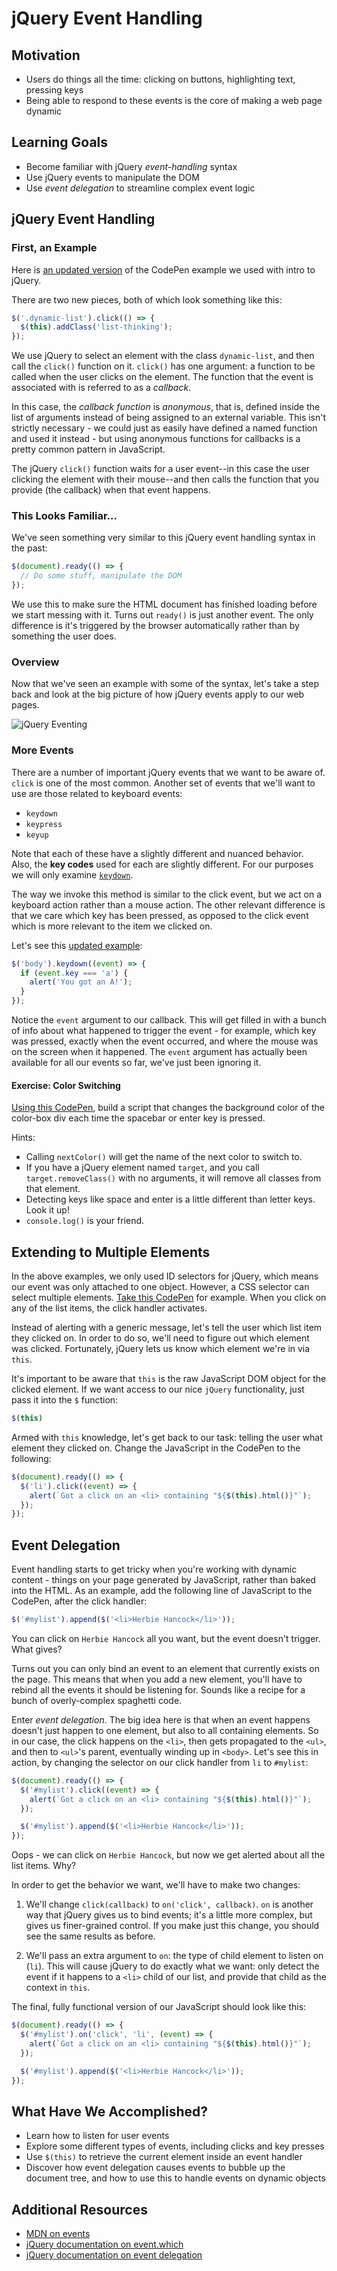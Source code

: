# jQuery Event Handling

## Motivation
- Users do things all the time: clicking on buttons, highlighting text, pressing keys
- Being able to respond to these events is the core of making a web page dynamic

## Learning Goals
- Become familiar with jQuery _event-handling_ syntax
- Use jQuery events to manipulate the DOM
- Use _event delegation_ to streamline complex event logic

## jQuery Event Handling
### First, an Example
Here is [an updated version](http://codepen.io/kariabancroft/pen/gLaBve) of the CodePen example we used with intro to jQuery.

There are two new pieces, both of which look something like this:

```javascript
$('.dynamic-list').click(() => {
  $(this).addClass('list-thinking');
});
```

We use jQuery to select an element with the class `dynamic-list`, and then call the `click()` function on it. `click()` has one argument: a function to be called when the user clicks on the element. The function that the event is associated with is referred to as a _callback_.

In this case, the _callback function_ is _anonymous_, that is, defined inside the list of arguments instead of being assigned to an external variable. This isn't strictly necessary - we could just as easily have defined a named function and used it instead - but using anonymous functions for callbacks is a pretty common pattern in JavaScript.

The jQuery `click()` function waits for a user event--in this case the user clicking the element with their mouse--and then calls the function that you provide (the callback) when that event happens.

### This Looks Familiar...
We've seen something very similar to this jQuery event handling syntax in the past:

```javascript
$(document).ready(() => {
  // Do some stuff, manipulate the DOM
});
```

We use this to make sure the HTML document has finished loading before we start messing with it. Turns out `ready()` is just another event. The only difference is it's triggered by the browser automatically rather than by something the user does.


### Overview
Now that we've seen an example with some of the syntax, let's take a step back and look at the big picture of how jQuery events apply to our web pages.

<!-- Diagram located: https://drive.google.com/a/adadevelopersacademy.org/file/d/0B6Pq6XZ1hzv1eXVScm5uTlE5U1U/view?usp=sharing -->
![jQuery Eventing](images/jquery-eventing.png)


### More Events
There are a number of important jQuery events that we want to be aware of. `click` is one of the most common. Another set of events that we'll want to use are those related to keyboard events:
- `keydown`
- `keypress`
- `keyup`

Note that each of these have a slightly different and nuanced behavior. Also, the __key codes__ used for each are slightly different. For our purposes we will only examine [`keydown`](https://api.jquery.com/keydown/).

The way we invoke this method is similar to the click event, but we act on a keyboard action rather than a mouse action. The other relevant difference is that we care which key has been pressed, as opposed to the click event which is more relevant to the item we clicked on.

Let's see this [updated example](http://codepen.io/kariabancroft/pen/woKYRR):

```javascript
$('body').keydown((event) => {
  if (event.key === 'a') {
    alert('You got an A!');
  }
});
```

Notice the `event` argument to our callback. This will get filled in with a bunch of info about what happened to trigger the event - for example, which key was pressed, exactly when the event occurred, and where the mouse was on the screen when it happened. The `event` argument has actually been available for all our events so far, we've just been ignoring it.

#### Exercise: Color Switching
[Using this CodePen](http://codepen.io/droberts-ada/pen/pNRbJd), build a script that changes the background color of the color-box div each time the spacebar or enter key is pressed.

Hints:
- Calling `nextColor()` will get the name of the next color to switch to.
- If you have a jQuery element named `target`, and you call `target.removeClass()` with no arguments, it will remove all classes from that element.
- Detecting keys like space and enter is a little different than letter keys. Look it up!
- `console.log()` is your friend.

## Extending to Multiple Elements
In the above examples, we only used ID selectors for jQuery, which means our event was only attached to one object. However, a CSS selector can select multiple elements. [Take this CodePen](http://codepen.io/droberts-ada/pen/jVygpR?editors=1010) for example. When you click on any of the list items, the click handler activates.

Instead of alerting with a generic message, let's tell the user which list item they clicked on. In order to do so, we'll need to figure out which element was clicked. Fortunately, jQuery lets us know which element we're in via `this`.

It's important to be aware that `this` is the raw JavaScript DOM object for the clicked element. If we want access to our nice `jQuery` functionality, just pass it into the `$` function:

```javascript
$(this)
```

Armed with `this` knowledge, let's get back to our task: telling the user what element they clicked on. Change the JavaScript in the CodePen to the following:

```javascript
$(document).ready(() => {
  $('li').click((event) => {
    alert(`Got a click on an <li> containing "${$(this).html()}"`);
  });
});
```

## Event Delegation
Event handling starts to get tricky when you're working with dynamic content - things on your page generated by JavaScript, rather than baked into the HTML. As an example, add the following line of JavaScript to the CodePen, after the click handler:

```javascript
$('#mylist').append($('<li>Herbie Hancock</li>'));
```

You can click on `Herbie Hancock` all you want, but the event doesn't trigger. What gives?

Turns out you can only bind an event to an element that currently exists on the page. This means that when you add a new element, you'll have to rebind all the events it should be listening for. Sounds like a recipe for a bunch of overly-complex spaghetti code.

Enter _event delegation_. The big idea here is that when an event happens doesn't just happen to one element, but also to all containing elements. So in our case, the click happens on the `<li>`, then gets propagated to the `<ul>`, and then to `<ul>`'s parent, eventually winding up in `<body>`. Let's see this in action, by changing the selector on our click handler from `li` to `#mylist`:

```javascript
$(document).ready(() => {
  $('#mylist').click((event) => {
    alert(`Got a click on an <li> containing "${$(this).html()}"`);
  });

  $('#mylist').append($('<li>Herbie Hancock</li>'));
});
```

Oops - we can click on `Herbie Hancock`, but now we get alerted about all the list items. Why?

In order to get the behavior we want, we'll have to make two changes:

1. We'll change `click(callback)` to `on('click', callback)`. `on` is another way that jQuery gives us to bind events; it's a little more complex, but gives us finer-grained control. If you make just this change, you should see the same results as before.

1. We'll pass an extra argument to `on`: the type of child element to listen on (`li`). This will cause jQuery to do exactly what we want: only detect the event if it happens to a `<li>` child of our list, and provide that child as the context in `this`.

The final, fully functional version of our JavaScript should look like this:

```javascript
$(document).ready(() => {
  $('#mylist').on('click', 'li', (event) => {
    alert(`Got a click on an <li> containing "${$(this).html()}"`);
  });

  $('#mylist').append($('<li>Herbie Hancock</li>'));
});
```

## What Have We Accomplished?
- Learn how to listen for user events
- Explore some different types of events, including clicks and key presses
- Use `$(this)` to retrieve the current element inside an event handler
- Discover how event delegation causes events to bubble up the document tree, and how to use this to handle events on dynamic objects

## Additional Resources
- [MDN on events](https://learn.jquery.com/events/introduction-to-events/)
- [jQuery documentation on event.which](https://api.jquery.com/event.which/)
- [jQuery documentation on event delegation](https://learn.jquery.com/events/event-delegation/)
